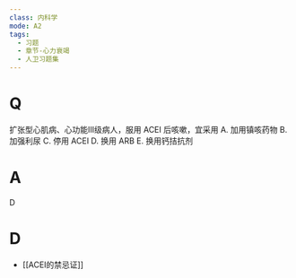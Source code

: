 ```yaml
---
class: 内科学
mode: A2
tags:
  - 习题
  - 章节-心力衰竭
  - 人卫习题集
---
```


# Q
扩张型心肌病、心功能III级病人，服用 ACEI 后咳嗽，宜采用
A. 加用镇咳药物 
B. 加强利尿 
C. 停用 ACEI
D. 换用 ARB 
E. 换用钙拮抗剂
# A
D
# D
- [[ACEI的禁忌证]]